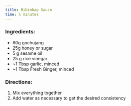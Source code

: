 ```yaml
---
title: Bibimbap Sauce
time: 5 minutes
---
```


### Ingredients:

- 60g gochujang
- 25g honey or sugar
- 5 g sesame oil
- 25 g rice vinegar
- ~1 Tbsp garlic, minced
- ~1 Tbsp Fresh Ginger, minced

### Directions:

1. Mix everything together
2. Add water as necessary to get the desired consistency